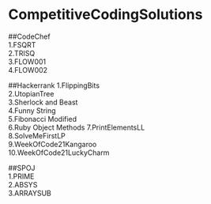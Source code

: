 # CompetitiveCodingSolutions

##CodeChef  
1.FSQRT  
2.TRISQ  
3.FLOW001  
4.FLOW002  

##Hackerrank 
1.FlippingBits  
2.UtopianTree  
3.Sherlock and Beast  
4.Funny String  
5.Fibonacci Modified    
6.Ruby Object Methods
7.PrintElementsLL  
8.SolveMeFirstLP  
9.WeekOfCode21Kangaroo  
10.WeekOfCode21LuckyCharm 	

##SPOJ  
1.PRIME  
2.ABSYS  
3.ARRAYSUB  



